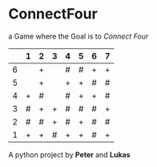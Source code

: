 # ConnectFour
a Game where the Goal is to _Connect Four_

||1|2|3|4|5|6|7|
|-|-|-|-|-|-|-|-|
|6||+||#|#|+|+|
|5||+||+|+|#|#|
|4|+|#||#|+|+|#|
|3|#|+|+|#|#|#|+|
|2|#|#|+|#|+|#|#|
|1|+|+|#|+|+|#|+|

A python project by **Peter** and **Lukas**
